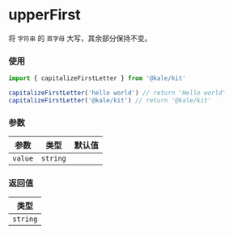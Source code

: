 # upperFirst

将 `字符串` 的 `首字母` 大写，其余部分保持不变。

### 使用

```ts
import { capitalizeFirstLetter } from '@kale/kit'

capitalizeFirstLetter('hello world') // return 'Hello world'
capitalizeFirstLetter('@kale/kit') // return '@kale/kit'
```

### 参数

| 参数    |   类型   | 默认值 |
| ------- | :------: | -----: |
| `value` | `string` |        |

### 返回值

|   类型   |
| :------: |
| `string` |
